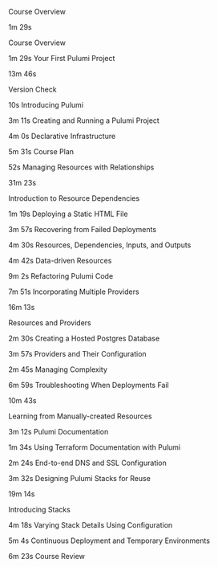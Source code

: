 Course Overview		

1m 29s	

Course Overview		

1m 29s
	Your First Pulumi Project		

13m 46s	

Version Check		

10s
Introducing Pulumi		

3m 11s
Creating and Running a Pulumi Project		

4m 0s
Declarative Infrastructure		

5m 31s
Course Plan		

52s
	Managing Resources with Relationships		

31m 23s	

Introduction to Resource Dependencies		

1m 19s
Deploying a Static HTML File		

3m 57s
Recovering from Failed Deployments		

4m 30s
Resources, Dependencies, Inputs, and Outputs		

4m 42s
Data-driven Resources		

9m 2s
Refactoring Pulumi Code		

7m 51s
	Incorporating Multiple Providers		

16m 13s	

Resources and Providers		

2m 30s
Creating a Hosted Postgres Database		

3m 57s
Providers and Their Configuration		

2m 45s
Managing Complexity		

6m 59s
	Troubleshooting When Deployments Fail		

10m 43s	

Learning from Manually-created Resources		

3m 12s
Pulumi Documentation		

1m 34s
Using Terraform Documentation with Pulumi		

2m 24s
End-to-end DNS and SSL Configuration		

3m 32s
	Designing Pulumi Stacks for Reuse		

19m 14s	

Introducing Stacks		

4m 18s
Varying Stack Details Using Configuration		

5m 4s
Continuous Deployment and Temporary Environments		

6m 23s
Course Review
